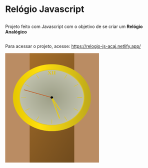 # Relógio Javascript

##
Projeto feito com Javascript com o objetivo de se criar um <b>Relógio Analógico</b>

##

Para acessar o projeto, acesse:
https://relogio-js-acaj.netlify.app/



<a href="url"><img src="https://github.com/alexandre-jr-94/Relogio/blob/main/relogio.PNG?raw=true" align="left" height="350" width="300" ></a>
